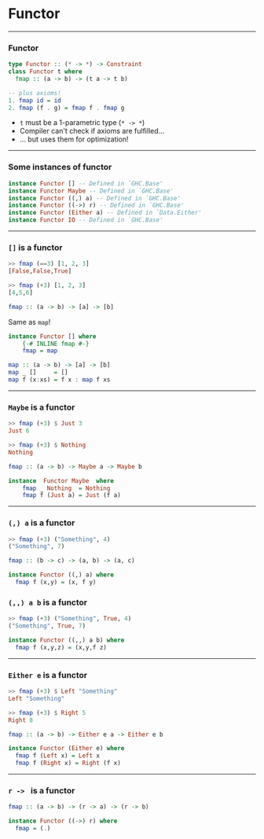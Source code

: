 # Functor

---

### Functor

```Haskell
type Functor :: (* -> *) -> Constraint
class Functor t where
  fmap :: (a -> b) -> (t a -> t b)
```
```Haskell
-- plus axioms!
1. fmap id = id
2. fmap (f . g) = fmap f . fmap g
```

* `t` must be a 1-parametric type (`* -> *`)
* Compiler can't check if axioms are fulfilled...
* ... but uses them for optimization!

---

### Some instances of functor

```Haskell
instance Functor [] -- Defined in `GHC.Base'
instance Functor Maybe -- Defined in `GHC.Base'
instance Functor ((,) a) -- Defined in `GHC.Base'
instance Functor ((->) r) -- Defined in `GHC.Base'
instance Functor (Either a) -- Defined in `Data.Either'
instance Functor IO -- Defined in `GHC.Base'
```

---

### `[]` is a functor
```Haskell
>> fmap (==3) [1, 2, 3]
[False,False,True]

>> fmap (+3) [1, 2, 3]
[4,5,6]
```
```Haskell
fmap :: (a -> b) -> [a] -> [b]
```

Same as `map`!

```Haskell
instance Functor [] where
    {-# INLINE fmap #-}
    fmap = map
```
```Haskell
map :: (a -> b) -> [a] -> [b]
map _ []     = []
map f (x:xs) = f x : map f xs
```

---

### `Maybe` is a functor

```Haskell
>> fmap (+3) $ Just 3
Just 6

>> fmap (+3) $ Nothing
Nothing
```
```Haskell
fmap :: (a -> b) -> Maybe a -> Maybe b
```
```Haskell
instance  Functor Maybe  where
    fmap _ Nothing  = Nothing
    fmap f (Just a) = Just (f a)
```

---

### `(,) a` is a functor

```Haskell
>> fmap (+3) ("Something", 4)
("Something", 7)
```
```Haskell
fmap :: (b -> c) -> (a, b) -> (a, c)
```
```Haskell
instance Functor ((,) a) where
  fmap f (x,y) = (x, f y)
```

### `(,,) a b` is a functor

```Haskell
>> fmap (+3) ("Something", True, 4)
("Something", True, 7)
```
```Haskell
instance Functor ((,,) a b) where
  fmap f (x,y,z) = (x,y,f z)
```

---

### `Either e` is a functor

```Haskell
>> fmap (+3) $ Left "Something"
Left "Something"

>> fmap (+3) $ Right 5
Right 8
```
```Haskell
fmap :: (a -> b) -> Either e a -> Either e b
```
```Haskell
instance Functor (Either e) where
  fmap f (Left x) = Left x
  fmap f (Right x) = Right (f x)
```

---

### `r -> ` is a functor
```Haskell
fmap :: (a -> b) -> (r -> a) -> (r -> b)
```
```Haskell
instance Functor ((->) r) where
  fmap = (.)
```